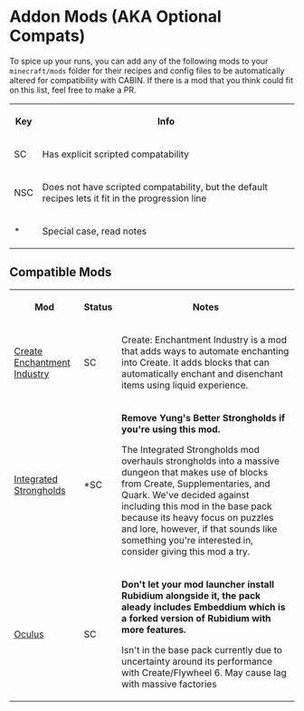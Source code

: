 <!DOCTYPE html>
<html>
<head>
</head>

<body>
<h1> Addon Mods (AKA Optional Compats)</h1>
<p>To spice up your runs, you can add any of the following mods to your <code>minecraft/mods</code> folder for their recipes and config files to be automatically altered for compatibility with CABIN. If there is a mod that you think could fit on this list, feel free to make a PR.</p>
<table>
  <tr>
    <th><p>Key</p></th>
    <th><p>Info</p></th>
  </tr>
  <tr>
    <td><p>SC</p></td>
    <td><p>Has explicit scripted compatability</p></td>
  </tr>
  <tr>
    <td>NSC</td>
    <td><p>Does not have scripted compatability, but the default recipes lets it fit in the progression line</p></td>
  </tr>
  <tr>
    <td><p>*</p></td>
    <td><p>Special case, read notes</p></td>
  </tr>
</table>

<h2>Compatible Mods</h2>
<table>
  <tr>
    <th><p>Mod</p></th>
    <th><p>Status</p></th>
    <th><p>Notes</p></th>
  </tr>
  <tr>
    <td><p><a href="https://curseforge.com/projects/688768">Create Enchantment Industry</a></p></td>
    <td><p>SC</p></td>
    <td>
        <p>Create: Enchantment Industry is a mod that adds ways to automate enchanting into Create. It adds blocks that can automatically enchant and disenchant items using liquid experience.</p>
    </td>
  </tr>
  <tr>
    <td><p><a href="https://curseforge.com/projects/815548">Integrated Strongholds</a></p></td>
    <td><p>*SC</p></td>
    <td>
    <p><b>Remove Yung's Better Strongholds if you're using this mod.</b></p>
    <p>The Integrated Strongholds mod overhauls strongholds into a massive dungeon that makes use of blocks from Create, Supplementaries, and Quark. We've decided against including this mod in the base pack because its heavy focus on puzzles and lore, however, if that sounds like something you're interested in, consider giving this mod a try.</p>
    </td>
  </tr>
  <tr>
    <td><p><a href="https://curseforge.com/projects/581495">Oculus</a></p></td>
    <td><p>SC</p></td>
    <td>
    <p><b>Don't let your mod launcher install Rubidium alongside it, the pack aleady includes Embeddium which is a forked version of Rubidium with more features.</b></p>
    <p>Isn't in the base pack currently due to uncertainty around its performance with Create/Flywheel 6. May cause lag with massive factories</p>
    </td>
  </tr>
</table>

<!--<h2>Other Compatible Mods</h2>
<table>
  <tr>
    <th><p>Mod</p></th>
    <th><p>Status</p></th>
    <th><p>Notes</p></th>
  </tr>
  <tr>
    <td><p>Forbidden and Arcanus</p></td>
    <td><p>*SC</p></td>
    <td><p>Cut from CABIN because it didn't fit well into the pack. It's compatability script is incomplete and needs to be updated for 1.20</p></td>
  </tr>
</table>-->

</body>
</html>